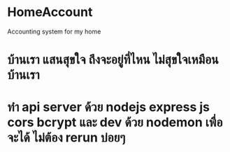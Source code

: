 # HomeAccount
Accounting system for my home
# บ้านเรา แสนสุขใจ ถึงจะอยู่ที่ไหน ไม่สุขใจเหมือนบ้านเรา

# ทำ api server ด้วย nodejs express js cors bcrypt และ dev ด้วย nodemon เพื่อจะได้ ไม่ต้อง rerun บ่อยๆ

